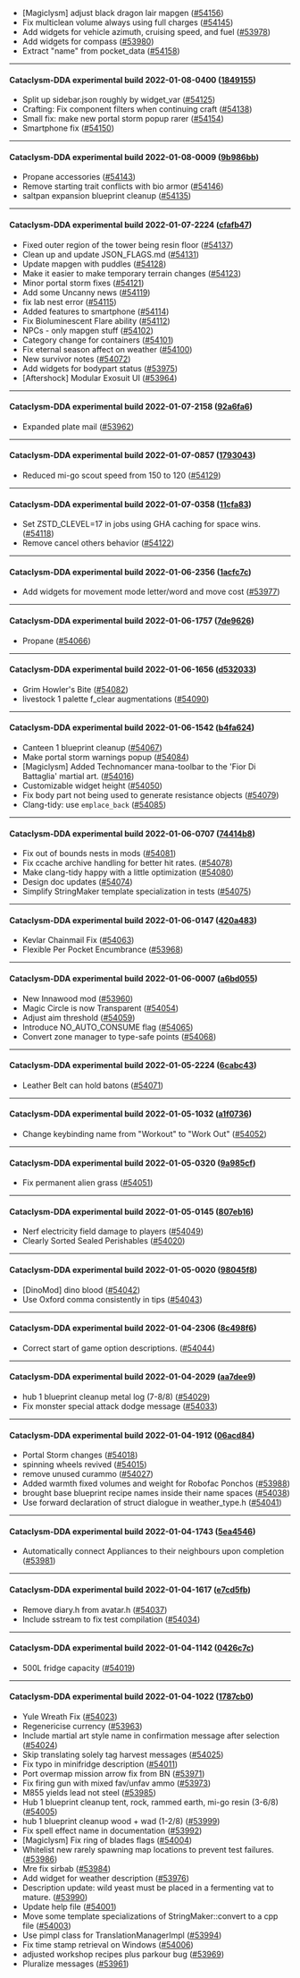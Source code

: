 * [Magiclysm] adjust black dragon lair mapgen ([#54156](https://github.com/CleverRaven/Cataclysm-DDA/pull/54156))
* Fix multiclean volume always using full charges ([#54145](https://github.com/CleverRaven/Cataclysm-DDA/pull/54145))
* Add widgets for vehicle azimuth, cruising speed, and fuel ([#53978](https://github.com/CleverRaven/Cataclysm-DDA/pull/53978))
* Add widgets for compass ([#53980](https://github.com/CleverRaven/Cataclysm-DDA/pull/53980))
* Extract "name" from pocket_data ([#54158](https://github.com/CleverRaven/Cataclysm-DDA/pull/54158))

---

#### Cataclysm-DDA experimental build 2022-01-08-0400 ([1849155](https://github.com/CleverRaven/Cataclysm-DDA/releases/tag/cdda-experimental-2022-01-08-0400))

* Split up sidebar.json roughly by widget_var ([#54125](https://github.com/CleverRaven/Cataclysm-DDA/pull/54125))
* Crafting: Fix component filters when continuing craft ([#54138](https://github.com/CleverRaven/Cataclysm-DDA/pull/54138))
* Small fix: make new portal storm popup rarer ([#54154](https://github.com/CleverRaven/Cataclysm-DDA/pull/54154))
* Smartphone fix ([#54150](https://github.com/CleverRaven/Cataclysm-DDA/pull/54150))

---

#### Cataclysm-DDA experimental build 2022-01-08-0009 ([9b986bb](https://github.com/CleverRaven/Cataclysm-DDA/releases/tag/cdda-experimental-2022-01-08-0009))

* Propane accessories ([#54143](https://github.com/CleverRaven/Cataclysm-DDA/pull/54143))
* Remove starting trait conflicts with bio armor ([#54146](https://github.com/CleverRaven/Cataclysm-DDA/pull/54146))
* saltpan expansion blueprint cleanup ([#54135](https://github.com/CleverRaven/Cataclysm-DDA/pull/54135))

---

#### Cataclysm-DDA experimental build 2022-01-07-2224 ([cfafb47](https://github.com/CleverRaven/Cataclysm-DDA/releases/tag/cdda-experimental-2022-01-07-2224))

* Fixed outer region of the tower being resin floor ([#54137](https://github.com/CleverRaven/Cataclysm-DDA/pull/54137))
* Clean up and update JSON_FLAGS.md ([#54131](https://github.com/CleverRaven/Cataclysm-DDA/pull/54131))
* Update mapgen with puddles ([#54128](https://github.com/CleverRaven/Cataclysm-DDA/pull/54128))
* Make it easier to make temporary terrain changes ([#54123](https://github.com/CleverRaven/Cataclysm-DDA/pull/54123))
* Minor portal storm fixes ([#54121](https://github.com/CleverRaven/Cataclysm-DDA/pull/54121))
* Add some Uncanny news ([#54119](https://github.com/CleverRaven/Cataclysm-DDA/pull/54119))
* fix lab nest error ([#54115](https://github.com/CleverRaven/Cataclysm-DDA/pull/54115))
* Added features to smartphone ([#54114](https://github.com/CleverRaven/Cataclysm-DDA/pull/54114))
* Fix Bioluminescent Flare ability ([#54112](https://github.com/CleverRaven/Cataclysm-DDA/pull/54112))
* NPCs - only mapgen stuff ([#54102](https://github.com/CleverRaven/Cataclysm-DDA/pull/54102))
* Category change for containers ([#54101](https://github.com/CleverRaven/Cataclysm-DDA/pull/54101))
* Fix eternal season affect on weather ([#54100](https://github.com/CleverRaven/Cataclysm-DDA/pull/54100))
* New survivor notes ([#54072](https://github.com/CleverRaven/Cataclysm-DDA/pull/54072))
* Add widgets for bodypart status ([#53975](https://github.com/CleverRaven/Cataclysm-DDA/pull/53975))
* [Aftershock] Modular Exosuit UI ([#53964](https://github.com/CleverRaven/Cataclysm-DDA/pull/53964))

---

#### Cataclysm-DDA experimental build 2022-01-07-2158 ([92a6fa6](https://github.com/CleverRaven/Cataclysm-DDA/releases/tag/cdda-experimental-2022-01-07-2158))

* Expanded plate mail ([#53962](https://github.com/CleverRaven/Cataclysm-DDA/pull/53962))

---

#### Cataclysm-DDA experimental build 2022-01-07-0857 ([1793043](https://github.com/CleverRaven/Cataclysm-DDA/releases/tag/cdda-experimental-2022-01-07-0857))

* Reduced mi-go scout speed from 150 to 120 ([#54129](https://github.com/CleverRaven/Cataclysm-DDA/pull/54129))

---

#### Cataclysm-DDA experimental build 2022-01-07-0358 ([11cfa83](https://github.com/CleverRaven/Cataclysm-DDA/releases/tag/cdda-experimental-2022-01-07-0358))

* Set ZSTD_CLEVEL=17 in jobs using GHA caching for space wins. ([#54118](https://github.com/CleverRaven/Cataclysm-DDA/pull/54118))
* Remove cancel others behavior ([#54122](https://github.com/CleverRaven/Cataclysm-DDA/pull/54122))

---

#### Cataclysm-DDA experimental build 2022-01-06-2356 ([1acfc7c](https://github.com/CleverRaven/Cataclysm-DDA/releases/tag/cdda-experimental-2022-01-06-2356))

* Add widgets for movement mode letter/word and move cost ([#53977](https://github.com/CleverRaven/Cataclysm-DDA/pull/53977))

---

#### Cataclysm-DDA experimental build 2022-01-06-1757 ([7de9626](https://github.com/CleverRaven/Cataclysm-DDA/releases/tag/cdda-experimental-2022-01-06-1757))

* Propane ([#54066](https://github.com/CleverRaven/Cataclysm-DDA/pull/54066))

---

#### Cataclysm-DDA experimental build 2022-01-06-1656 ([d532033](https://github.com/CleverRaven/Cataclysm-DDA/releases/tag/cdda-experimental-2022-01-06-1656))

* Grim Howler's Bite ([#54082](https://github.com/CleverRaven/Cataclysm-DDA/pull/54082))
* livestock 1 palette f_clear augmentations ([#54090](https://github.com/CleverRaven/Cataclysm-DDA/pull/54090))

---

#### Cataclysm-DDA experimental build 2022-01-06-1542 ([b4fa624](https://github.com/CleverRaven/Cataclysm-DDA/releases/tag/cdda-experimental-2022-01-06-1542))

* Canteen 1 blueprint cleanup ([#54067](https://github.com/CleverRaven/Cataclysm-DDA/pull/54067))
* Make portal storm warnings popup ([#54084](https://github.com/CleverRaven/Cataclysm-DDA/pull/54084))
* [Magiclysm] Added Technomancer mana-toolbar to the 'Fior Di Battaglia' martial art. ([#54016](https://github.com/CleverRaven/Cataclysm-DDA/pull/54016))
* Customizable widget height ([#54050](https://github.com/CleverRaven/Cataclysm-DDA/pull/54050))
* Fix body part not being used to generate resistance objects ([#54079](https://github.com/CleverRaven/Cataclysm-DDA/pull/54079))
* Clang-tidy: use `emplace_back` ([#54085](https://github.com/CleverRaven/Cataclysm-DDA/pull/54085))

---

#### Cataclysm-DDA experimental build 2022-01-06-0707 ([74414b8](https://github.com/CleverRaven/Cataclysm-DDA/releases/tag/cdda-experimental-2022-01-06-0707))

* Fix out of bounds nests in mods ([#54081](https://github.com/CleverRaven/Cataclysm-DDA/pull/54081))
* Fix ccache archive handling for better hit rates. ([#54078](https://github.com/CleverRaven/Cataclysm-DDA/pull/54078))
* Make clang-tidy happy with a little optimization ([#54080](https://github.com/CleverRaven/Cataclysm-DDA/pull/54080))
* Design doc updates ([#54074](https://github.com/CleverRaven/Cataclysm-DDA/pull/54074))
* Simplify StringMaker<T> template specialization in tests ([#54075](https://github.com/CleverRaven/Cataclysm-DDA/pull/54075))

---

#### Cataclysm-DDA experimental build 2022-01-06-0147 ([420a483](https://github.com/CleverRaven/Cataclysm-DDA/releases/tag/cdda-experimental-2022-01-06-0147))

* Kevlar Chainmail Fix ([#54063](https://github.com/CleverRaven/Cataclysm-DDA/pull/54063))
* Flexible Per Pocket Encumbrance ([#53968](https://github.com/CleverRaven/Cataclysm-DDA/pull/53968))

---

#### Cataclysm-DDA experimental build 2022-01-06-0007 ([a6bd055](https://github.com/CleverRaven/Cataclysm-DDA/releases/tag/cdda-experimental-2022-01-06-0007))

* New Innawood mod ([#53960](https://github.com/CleverRaven/Cataclysm-DDA/pull/53960))
* Magic Circle is now Transparent ([#54054](https://github.com/CleverRaven/Cataclysm-DDA/pull/54054))
* Adjust aim threshold ([#54059](https://github.com/CleverRaven/Cataclysm-DDA/pull/54059))
* Introduce NO_AUTO_CONSUME flag ([#54065](https://github.com/CleverRaven/Cataclysm-DDA/pull/54065))
* Convert zone manager to type-safe points ([#54068](https://github.com/CleverRaven/Cataclysm-DDA/pull/54068))

---

#### Cataclysm-DDA experimental build 2022-01-05-2224 ([6cabc43](https://github.com/CleverRaven/Cataclysm-DDA/releases/tag/cdda-experimental-2022-01-05-2224))

* Leather Belt can hold batons ([#54071](https://github.com/CleverRaven/Cataclysm-DDA/pull/54071))

---

#### Cataclysm-DDA experimental build 2022-01-05-1032 ([a1f0736](https://github.com/CleverRaven/Cataclysm-DDA/releases/tag/cdda-experimental-2022-01-05-1032))

* Change keybinding name from "Workout" to "Work Out" ([#54052](https://github.com/CleverRaven/Cataclysm-DDA/pull/54052))

---

#### Cataclysm-DDA experimental build 2022-01-05-0320 ([9a985cf](https://github.com/CleverRaven/Cataclysm-DDA/releases/tag/cdda-experimental-2022-01-05-0320))

* Fix permanent alien grass ([#54051](https://github.com/CleverRaven/Cataclysm-DDA/pull/54051))

---

#### Cataclysm-DDA experimental build 2022-01-05-0145 ([807eb16](https://github.com/CleverRaven/Cataclysm-DDA/releases/tag/cdda-experimental-2022-01-05-0145))

* Nerf electricity field damage to players ([#54049](https://github.com/CleverRaven/Cataclysm-DDA/pull/54049))
* Clearly Sorted Sealed Perishables ([#54020](https://github.com/CleverRaven/Cataclysm-DDA/pull/54020))

---

#### Cataclysm-DDA experimental build 2022-01-05-0020 ([98045f8](https://github.com/CleverRaven/Cataclysm-DDA/releases/tag/cdda-experimental-2022-01-05-0020))

* [DinoMod] dino blood ([#54042](https://github.com/CleverRaven/Cataclysm-DDA/pull/54042))
* Use Oxford comma consistently in tips ([#54043](https://github.com/CleverRaven/Cataclysm-DDA/pull/54043))

---

#### Cataclysm-DDA experimental build 2022-01-04-2306 ([8c498f6](https://github.com/CleverRaven/Cataclysm-DDA/releases/tag/cdda-experimental-2022-01-04-2306))

* Correct start of game option descriptions. ([#54044](https://github.com/CleverRaven/Cataclysm-DDA/pull/54044))

---

#### Cataclysm-DDA experimental build 2022-01-04-2029 ([aa7dee9](https://github.com/CleverRaven/Cataclysm-DDA/releases/tag/cdda-experimental-2022-01-04-2029))

* hub 1 blueprint cleanup metal log (7-8/8) ([#54029](https://github.com/CleverRaven/Cataclysm-DDA/pull/54029))
* Fix monster special attack dodge message ([#54033](https://github.com/CleverRaven/Cataclysm-DDA/pull/54033))

---

#### Cataclysm-DDA experimental build 2022-01-04-1912 ([06acd84](https://github.com/CleverRaven/Cataclysm-DDA/releases/tag/cdda-experimental-2022-01-04-1912))

* Portal Storm changes ([#54018](https://github.com/CleverRaven/Cataclysm-DDA/pull/54018))
* spinning wheels revived ([#54015](https://github.com/CleverRaven/Cataclysm-DDA/pull/54015))
* remove unused curammo ([#54027](https://github.com/CleverRaven/Cataclysm-DDA/pull/54027))
* Added warmth fixed volumes and weight for Robofac Ponchos ([#53988](https://github.com/CleverRaven/Cataclysm-DDA/pull/53988))
* brought base blueprint recipe names inside their name spaces ([#54038](https://github.com/CleverRaven/Cataclysm-DDA/pull/54038))
* Use forward declaration of struct dialogue in weather_type.h ([#54041](https://github.com/CleverRaven/Cataclysm-DDA/pull/54041))

---

#### Cataclysm-DDA experimental build 2022-01-04-1743 ([5ea4546](https://github.com/CleverRaven/Cataclysm-DDA/releases/tag/cdda-experimental-2022-01-04-1743))

* Automatically connect Appliances to their neighbours upon completion ([#53981](https://github.com/CleverRaven/Cataclysm-DDA/pull/53981))

---

#### Cataclysm-DDA experimental build 2022-01-04-1617 ([e7cd5fb](https://github.com/CleverRaven/Cataclysm-DDA/releases/tag/cdda-experimental-2022-01-04-1617))

* Remove diary.h from avatar.h ([#54037](https://github.com/CleverRaven/Cataclysm-DDA/pull/54037))
* Include sstream to fix test compilation ([#54034](https://github.com/CleverRaven/Cataclysm-DDA/pull/54034))

---

#### Cataclysm-DDA experimental build 2022-01-04-1142 ([0426c7c](https://github.com/CleverRaven/Cataclysm-DDA/releases/tag/cdda-experimental-2022-01-04-1142))

* 500L fridge capacity ([#54019](https://github.com/CleverRaven/Cataclysm-DDA/pull/54019))

---

#### Cataclysm-DDA experimental build 2022-01-04-1022 ([1787cb0](https://github.com/CleverRaven/Cataclysm-DDA/releases/tag/cdda-experimental-2022-01-04-1022))

* Yule Wreath Fix ([#54023](https://github.com/CleverRaven/Cataclysm-DDA/pull/54023))
* Regenericise currency ([#53963](https://github.com/CleverRaven/Cataclysm-DDA/pull/53963))
* Include martial art style name in confirmation message after selection ([#54024](https://github.com/CleverRaven/Cataclysm-DDA/pull/54024))
* Skip translating solely tag harvest messages ([#54025](https://github.com/CleverRaven/Cataclysm-DDA/pull/54025))
* Fix typo in minifridge description ([#54011](https://github.com/CleverRaven/Cataclysm-DDA/pull/54011))
* Port overmap mission arrow fix from BN ([#53971](https://github.com/CleverRaven/Cataclysm-DDA/pull/53971))
* Fix firing gun with mixed fav/unfav ammo ([#53973](https://github.com/CleverRaven/Cataclysm-DDA/pull/53973))
* M855 yields lead not steel ([#53985](https://github.com/CleverRaven/Cataclysm-DDA/pull/53985))
* Hub 1 blueprint cleanup tent, rock, rammed earth, mi-go resin (3-6/8) ([#54005](https://github.com/CleverRaven/Cataclysm-DDA/pull/54005))
* hub 1 blueprint cleanup wood + wad (1-2/8) ([#53999](https://github.com/CleverRaven/Cataclysm-DDA/pull/53999))
* Fix spell effect name in documentation ([#53992](https://github.com/CleverRaven/Cataclysm-DDA/pull/53992))
* [Magiclysm] Fix ring of blades flags ([#54004](https://github.com/CleverRaven/Cataclysm-DDA/pull/54004))
* Whitelist new rarely spawning map locations to prevent test failures. ([#53986](https://github.com/CleverRaven/Cataclysm-DDA/pull/53986))
* Mre fix sirbab ([#53984](https://github.com/CleverRaven/Cataclysm-DDA/pull/53984))
* Add widget for weather description ([#53976](https://github.com/CleverRaven/Cataclysm-DDA/pull/53976))
* Description update: wild yeast must be placed in a fermenting vat to mature. ([#53990](https://github.com/CleverRaven/Cataclysm-DDA/pull/53990))
* Update help file ([#54001](https://github.com/CleverRaven/Cataclysm-DDA/pull/54001))
* Move some template specializations of StringMaker<T>::convert<T> to a cpp file ([#54003](https://github.com/CleverRaven/Cataclysm-DDA/pull/54003))
* Use pimpl<T> class for TranslationManagerImpl ([#53994](https://github.com/CleverRaven/Cataclysm-DDA/pull/53994))
* Fix time stamp retrieval on Windows ([#54006](https://github.com/CleverRaven/Cataclysm-DDA/pull/54006))
* adjusted workshop recipes plus parkour bug ([#53969](https://github.com/CleverRaven/Cataclysm-DDA/pull/53969))
* Pluralize messages ([#53961](https://github.com/CleverRaven/Cataclysm-DDA/pull/53961))
